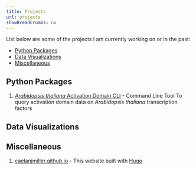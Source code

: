 ```yaml
---
title: Projects
url: projects
showBreadCrumbs: no
---
```

List below are some of the projects I am currently working on or in the past:

- [Python Packages](#python-packages)
- [Data Visualizations](#data-visualizations)
- [Miscellaneous](#miscellaneous)

## Python Packages

1. [*Arabidopsis thaliana* Activation Domain CLI](https://github.com/caelanjmiller/AT-AD-CLI) - Command Line Tool To query activation domain data on *Arabidopsis thaliana* transcription factors

## Data Visualizations

## Miscellaneous
1. [caelanjmiller.github.io](https://www.caelanjmiller.github.io) - This website built with [Hugo](https://gohugo.io/)